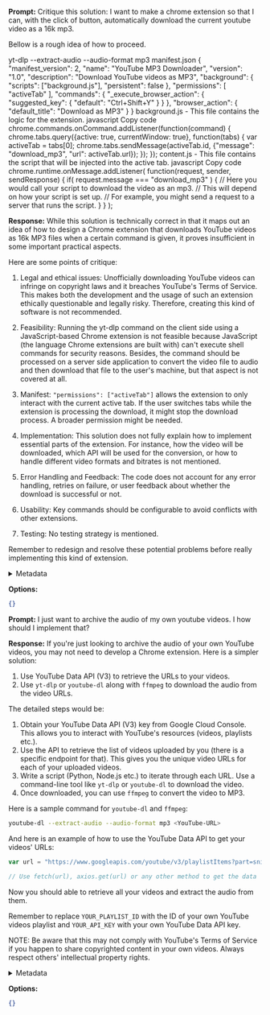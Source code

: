 **Prompt:**
Critique this solution: I want to make a chrome extension so that I can, with the click of button, automatically download the current youtube video as a 16k mp3. 

Bellow is a rough idea of how to proceed. 

yt-dlp --extract-audio --audio-format mp3 <YouTube-URL>
manifest.json
{
  "manifest_version": 2,
  "name": "YouTube MP3 Downloader",
  "version": "1.0",
  "description": "Download YouTube videos as MP3",
  "background": {
    "scripts": ["background.js"],
    "persistent": false
  },
  "permissions": [
    "activeTab"
  ],
  "commands": {
    "_execute_browser_action": {
      "suggested_key": {
        "default": "Ctrl+Shift+Y"
      }
    }
  },
  "browser_action": {
    "default_title": "Download as MP3"
  }
}
background.js - This file contains the logic for the extension.
javascript
Copy code
chrome.commands.onCommand.addListener(function(command) {
  chrome.tabs.query({active: true, currentWindow: true}, function(tabs) {
    var activeTab = tabs[0];
    chrome.tabs.sendMessage(activeTab.id, {"message": "download_mp3", "url": activeTab.url});
  });
});
content.js - This file contains the script that will be injected into the active tab.
javascript
Copy code
chrome.runtime.onMessage.addListener(
  function(request, sender, sendResponse) {
    if( request.message === "download_mp3" ) {
      // Here you would call your script to download the video as an mp3.
      // This will depend on how your script is set up.
      // For example, you might send a request to a server that runs the script.
    }
  }
);

**Response:**
While this solution is technically correct in that it maps out an idea of how to design a Chrome extension that downloads YouTube videos as 16k MP3 files when a certain command is given, it proves insufficient in some important practical aspects. 

Here are some points of critique:

1. Legal and ethical issues: Unofficially downloading YouTube videos can infringe on copyright laws and it breaches YouTube's Terms of Service. This makes both the development and the usage of such an extension ethically questionable and legally risky. Therefore, creating this kind of software is not recommended.

2. Feasibility: Running the yt-dlp command on the client side using a JavaScript-based Chrome extension is not feasible because JavaScript (the language Chrome extensions are built with) can't execute shell commands for security reasons. Besides, the command should be processed on a server side application to convert the video file to audio and then download that file to the user's machine, but that aspect is not covered at all. 

3. Manifest: `"permissions": ["activeTab"]` allows the extension to only interact with the current active tab. If the user switches tabs while the extension is processing the download, it might stop the download process. A broader permission might be needed. 

4. Implementation: This solution does not fully explain how to implement essential parts of the extension. For instance, how the video will be downloaded, which API will be used for the conversion, or how to handle different video formats and bitrates is not mentioned. 

5. Error Handling and Feedback: The code does not account for any error handling, retries on failure, or user feedback about whether the download is successful or not. 

6. Usability: Key commands should be configurable to avoid conflicts with other extensions.

7. Testing: No testing strategy is mentioned.

Remember to redesign and resolve these potential problems before really implementing this kind of extension.

<details><summary>Metadata</summary>

- Duration: 20144 ms
- Datetime: 2023-07-14T22:42:13.286028
- Model: gpt-4-0613

</details>

**Options:**
```json
{}
```

**Prompt:**
I just want to archive the audio of my own youtube videos. I how should I implement that?

**Response:**
If you're just looking to archive the audio of your own YouTube videos, you may not need to develop a Chrome extension. Here is a simpler solution:

1. Use YouTube Data API (V3) to retrieve the URLs to your videos.
2. Use `yt-dlp` or `youtube-dl` along with `ffmpeg` to download the audio from the video URLs.

The detailed steps would be:

1. Obtain your YouTube Data API (V3) key from Google Cloud Console. This allows you to interact with YouTube's resources (videos, playlists etc.).
2. Use the API to retrieve the list of videos uploaded by you (there is a specific endpoint for that). This gives you the unique video URLs for each of your uploaded videos.
3. Write a script (Python, Node.js etc.) to iterate through each URL. Use a command-line tool like `yt-dlp` or `youtube-dl` to download the video.
4. Once downloaded, you can use `ffmpeg` to convert the video to MP3. 

Here is a sample command for `youtube-dl` and `ffmpeg`:

```bash
youtube-dl --extract-audio --audio-format mp3 <YouTube-URL>
```

And here is an example of how to use the YouTube Data API to get your videos' URLs:

```javascript
var url = "https://www.googleapis.com/youtube/v3/playlistItems?part=snippet&maxResults=25&playlistId=YOUR_PLAYLIST_ID&key=YOUR_API_KEY";

// Use fetch(url), axios.get(url) or any other method to get the data
```

Now you should able to retrieve all your videos and extract the audio from them.

Remember to replace `YOUR_PLAYLIST_ID` with the ID of your own YouTube videos playlist and `YOUR_API_KEY` with your own YouTube Data API key.

NOTE: Be aware that this may not comply with YouTube's Terms of Service if you happen to share copyrighted content in your own videos. Always respect others' intellectual property rights.

<details><summary>Metadata</summary>

- Duration: 24013 ms
- Datetime: 2023-07-14T22:43:55.727426
- Model: gpt-4-0613

</details>

**Options:**
```json
{}
```

